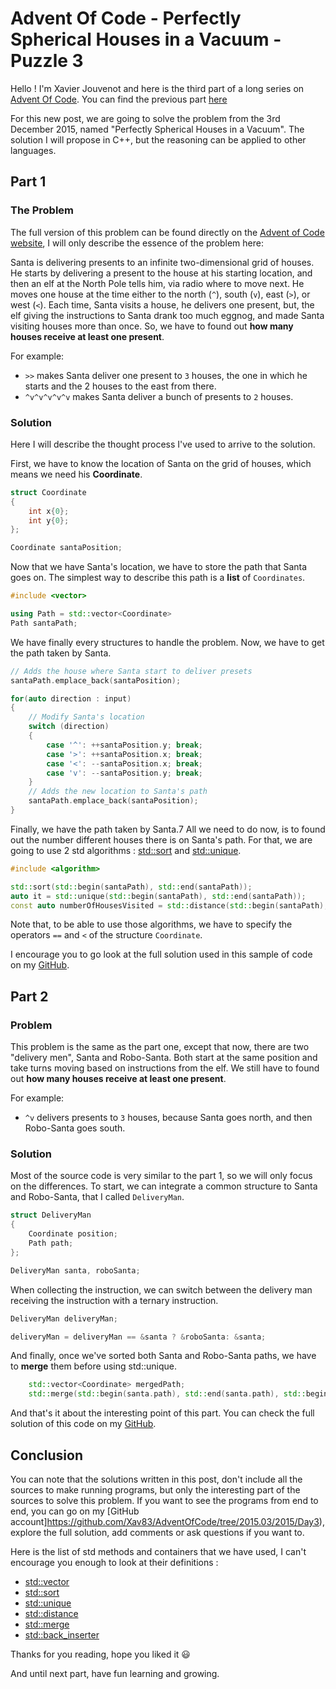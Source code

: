 # Advent Of Code - Perfectly Spherical Houses in a Vacuum - Puzzle 3

Hello ! I'm Xavier Jouvenot and here is the third part of a long series on [Advent Of Code](https://adventofcode.com). You can find the previous part [here](2019-06-07-AdventOfCode2015-Day2-I-Was-Told-There-Would-Be-No-Math.md)

For this new post, we are going to solve the problem from the 3rd December 2015, named "Perfectly Spherical Houses in a Vacuum".
The solution I will propose in C++, but the reasoning can be applied to other languages.

## Part 1

### The Problem

The full version of this problem can be found directly on the [Advent of Code website](https://adventofcode.com/2015/day/3), I will only describe the essence of the problem here:

Santa is delivering presents to an infinite two-dimensional grid of houses.
He starts by delivering a present to the house at his starting location, and then an elf at the North Pole tells him, via radio where to move next. He moves one house at the time either to the north (`^`), south (`v`), east (`>`), or west (`<`). Each time, Santa visits a house, he delivers one present, but, the elf giving the instructions to Santa drank too much eggnog, and made Santa visiting houses more than once. So, we have to found out **how many houses receive at least one present**.

For example:
- `>>` makes Santa deliver one present to `3` houses, the one in which he starts and the 2 houses to the east from there.
- `^v^v^v^v^v` makes Santa deliver a bunch of presents to `2` houses.

### Solution

Here I will describe the thought process I've used to arrive to the solution.

First, we have to know the location of Santa on the grid of houses, which means we need his **Coordinate**.

```c++
struct Coordinate
{
    int x{0};
    int y{0};
};

Coordinate santaPosition;
```

Now that we have Santa's location, we have to store the path that Santa goes on.
The simplest way to describe this path is a **list** of `Coordinates`.

```c++
#include <vector>

using Path = std::vector<Coordinate>
Path santaPath;
```

We have finally every structures to handle the problem.
Now, we have to get the path taken by Santa.

```c++
// Adds the house where Santa start to deliver presets
santaPath.emplace_back(santaPosition);

for(auto direction : input)
{
    // Modify Santa's location
    switch (direction)
    {
        case '^': ++santaPosition.y; break;
        case '>': ++santaPosition.x; break;
        case '<': --santaPosition.x; break;
        case 'v': --santaPosition.y; break;
    }
    // Adds the new location to Santa's path
    santaPath.emplace_back(santaPosition);
}
```

Finally, we have the path taken by Santa.7
All we need to do now, is to found out the number different houses there is on Santa's path.
For that, we are going to use 2 std algorithms : [std::sort](https://en.cppreference.com/w/cpp/algorithm/sort) and [std::unique](https://en.cppreference.com/w/cpp/algorithm/unique).

```c++
#include <algorithm>

std::sort(std::begin(santaPath), std::end(santaPath));
auto it = std::unique(std::begin(santaPath), std::end(santaPath));
const auto numberOfHousesVisited = std::distance(std::begin(santaPath), it);
```

Note that, to be able to use those algorithms, we have to specify the operators `==` and `<` of the structure `Coordinate`.

I encourage you to go look at the full solution used in this sample of code on my [GitHub](https://github.com/Xav83/AdventOfCode/tree/2015.03/2015/Day3).

## Part 2

### Problem

This problem is the same as the part one, except that now, there are two "delivery men", Santa and Robo-Santa.
Both start at the same position and take turns moving based on instructions from the elf.
We still have to found out **how many houses receive at least one present**.

For example:
- `^v` delivers presents to `3` houses, because Santa goes north, and then Robo-Santa goes south.

### Solution

Most of the source code is very similar to the part 1, so we will only focus on the differences.
To start, we can integrate a common structure to Santa and Robo-Santa, that I called `DeliveryMan`.

```c++
struct DeliveryMan
{
    Coordinate position;
    Path path;
};

DeliveryMan santa, roboSanta;
```

When collecting the instruction, we can switch between the delivery man receiving the instruction with a ternary instruction.

```c++
DeliveryMan deliveryMan;

deliveryMan = deliveryMan == &santa ? &roboSanta: &santa;
```

And finally, once we've sorted both Santa and Robo-Santa paths, we have to **merge** them before using std::unique.

```c++
    std::vector<Coordinate> mergedPath;
    std::merge(std::begin(santa.path), std::end(santa.path), std::begin(roboSanta.path), std::end(roboSanta.path), std::back_inserter(mergedPath));
```

And that's it about the interesting point of this part. You can check the full solution of this code on my [GitHub](https://github.com/Xav83/AdventOfCode/tree/2015.03/2015/Day3).

## Conclusion

You can note that the solutions written in this post, don't include all the sources to make running programs, but only the interesting part of the sources to solve this problem.
If you want to see the programs from end to end, you can go on my [GitHub account]https://github.com/Xav83/AdventOfCode/tree/2015.03/2015/Day3), explore the full solution, add comments or ask questions if you want to.

Here is the list of std methods and containers that we have used, I can't encourage you enough to look at their definitions :

- [std::vector](https://en.cppreference.com/w/cpp/container/vector)
- [std::sort](https://en.cppreference.com/w/cpp/algorithm/sort)
- [std::unique](https://en.cppreference.com/w/cpp/algorithm/unique)
- [std::distance](https://en.cppreference.com/w/cpp/iterator/distance)
- [std::merge](https://en.cppreference.com/w/cpp/algorithm/merge)
- [std::back_inserter](https://en.cppreference.com/w/cpp/iterator/back_inserter)

Thanks for you reading, hope you liked it 😃

And until next part, have fun learning and growing.
